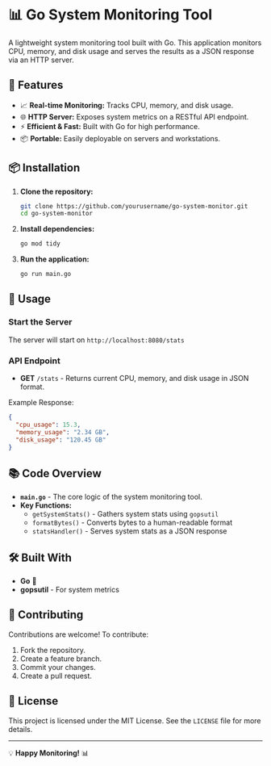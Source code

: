 # 📊 Go System Monitoring Tool

A lightweight system monitoring tool built with Go. This application monitors CPU, memory, and disk usage and serves the results as a JSON response via an HTTP server.

## 🚀 Features

- 📈 **Real-time Monitoring:** Tracks CPU, memory, and disk usage.
- 🌐 **HTTP Server:** Exposes system metrics on a RESTful API endpoint.
- ⚡ **Efficient & Fast:** Built with Go for high performance.
- 📦 **Portable:** Easily deployable on servers and workstations.

## 📦 Installation

1. **Clone the repository:**
   ```bash
   git clone https://github.com/yourusername/go-system-monitor.git
   cd go-system-monitor
   ```
2. **Install dependencies:**
   ```bash
   go mod tidy
   ```
3. **Run the application:**
   ```bash
   go run main.go
   ```

## 📡 Usage

### Start the Server
The server will start on `http://localhost:8080/stats`

### API Endpoint
- **GET** `/stats` - Returns current CPU, memory, and disk usage in JSON format.

Example Response:
```json
{
  "cpu_usage": 15.3,
  "memory_usage": "2.34 GB",
  "disk_usage": "120.45 GB"
}
```

## 📚 Code Overview

- **`main.go`** - The core logic of the system monitoring tool.
- **Key Functions:**
  - `getSystemStats()` - Gathers system stats using `gopsutil`
  - `formatBytes()` - Converts bytes to a human-readable format
  - `statsHandler()` - Serves system stats as a JSON response

## 🛠️ Built With

- **Go** 🐹
- **gopsutil** - For system metrics

## 🐛 Contributing

Contributions are welcome! To contribute:
1. Fork the repository.
2. Create a feature branch.
3. Commit your changes.
4. Create a pull request.

## 📄 License

This project is licensed under the MIT License. See the `LICENSE` file for more details.

---

💡 **Happy Monitoring!** 📊
